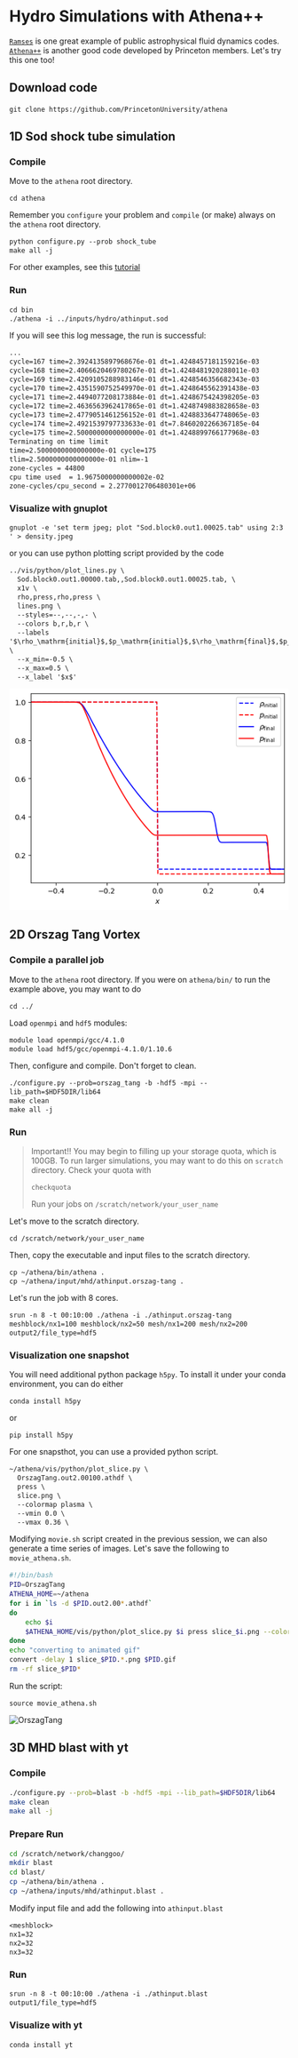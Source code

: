 # Hydro Simulations with Athena++

[`Ramses`](https://bitbucket.org/rteyssie/ramses) is one great example of public astrophysical fluid dynamics codes. 
[`Athena++`](https://github.com/PrincetonUniversity/athena) is another good code developed by Princeton members. Let's try this one too!

## Download code

```
git clone https://github.com/PrincetonUniversity/athena
```

## 1D Sod shock tube simulation

### Compile

Move to the `athena` root directory.

```
cd athena
```

Remember you `configure` your problem and `compile` (or make) always on the `athena` root directory.

```
python configure.py --prob shock_tube
make all -j
```

For other examples, see this [tutorial](https://github.com/PrincetonUniversity/athena/wiki/Tutorial)

### Run

```
cd bin
./athena -i ../inputs/hydro/athinput.sod
```

If you will see this log message, the run is successful:
```
...
cycle=167 time=2.3924135897968676e-01 dt=1.4248457181159216e-03
cycle=168 time=2.4066620469780267e-01 dt=1.4248481920288011e-03
cycle=169 time=2.4209105288983146e-01 dt=1.4248546356682343e-03
cycle=170 time=2.4351590752549970e-01 dt=1.4248645562391438e-03
cycle=171 time=2.4494077208173884e-01 dt=1.4248675424398205e-03
cycle=172 time=2.4636563962417865e-01 dt=1.4248749883828658e-03
cycle=173 time=2.4779051461256152e-01 dt=1.4248833647748065e-03
cycle=174 time=2.4921539797733633e-01 dt=7.8460202266367185e-04
cycle=175 time=2.5000000000000000e-01 dt=1.4248899766177968e-03
Terminating on time limit
time=2.5000000000000000e-01 cycle=175
tlim=2.5000000000000000e-01 nlim=-1
zone-cycles = 44800
cpu time used  = 1.9675000000000002e-02
zone-cycles/cpu_second = 2.2770012706480301e+06
```

### Visualize with gnuplot

```
gnuplot -e 'set term jpeg; plot "Sod.block0.out1.00025.tab" using 2:3 ' > density.jpeg
```

or you can use python plotting script provided by the code

```
../vis/python/plot_lines.py \
  Sod.block0.out1.00000.tab,,Sod.block0.out1.00025.tab, \
  x1v \
  rho,press,rho,press \
  lines.png \
  --styles=--,--,-,- \
  --colors b,r,b,r \
  --labels '$\rho_\mathrm{initial}$,$p_\mathrm{initial}$,$\rho_\mathrm{final}$,$p_\mathrm{final}$' \
  --x_min=-0.5 \
  --x_max=0.5 \
  --x_label '$x$'
```

![Sod](lines.png)

## 2D Orszag Tang Vortex

### Compile a parallel job

Move to the `athena` root directory. If you were on `athena/bin/` to run the example above, you may want to do

```
cd ../
```

Load `openmpi` and `hdf5` modules:

```
module load openmpi/gcc/4.1.0
module load hdf5/gcc/openmpi-4.1.0/1.10.6
```

Then, configure and compile. Don't forget to clean.

```
./configure.py --prob=orszag_tang -b -hdf5 -mpi --lib_path=$HDF5DIR/lib64
make clean
make all -j
```

### Run

> Important!!
> You may begin to filling up your storage quota, which is 100GB. To run larger simulations, you may want to do this on `scratch` directory.
> Check your quota with
> ```
> checkquota
> ```
> Run your jobs on `/scratch/network/your_user_name`

Let's move to the scratch directory. 

```
cd /scratch/network/your_user_name
```

Then, copy the executable and input files to the scratch directory.

```
cp ~/athena/bin/athena .
cp ~/athena/input/mhd/athinput.orszag-tang .
```

Let's run the job with 8 cores.

```
srun -n 8 -t 00:10:00 ./athena -i ./athinput.orszag-tang meshblock/nx1=100 meshblock/nx2=50 mesh/nx1=200 mesh/nx2=200 output2/file_type=hdf5 
```

### Visualization one snapshot

You will need additional python package `h5py`. To install it under your conda environment, you can do either

```
conda install h5py
```

or

```
pip install h5py
```

For one snapsthot, you can use a provided python script. 

```
~/athena/vis/python/plot_slice.py \
  OrszagTang.out2.00100.athdf \
  press \
  slice.png \
  --colormap plasma \
  --vmin 0.0 \
  --vmax 0.36 \
```

Modifying `movie.sh` script created in the previous session, we can also generate a time series of images. Let's save the following to `movie_athena.sh`.

```sh
#!/bin/bash
PID=OrszagTang
ATHENA_HOME=~/athena
for i in `ls -d $PID.out2.00*.athdf`
do
    echo $i
    $ATHENA_HOME/vis/python/plot_slice.py $i press slice_$i.png --colormap plasma --vmin 0.0 --vmax 0.36 
done
echo "converting to animated gif"
convert -delay 1 slice_$PID.*.png $PID.gif
rm -rf slice_$PID*
```

Run the script:

```
source movie_athena.sh
```

![OrszagTang](OrszagTang.gif)

## 3D MHD blast with yt

### Compile
```sh
./configure.py --prob=blast -b -hdf5 -mpi --lib_path=$HDF5DIR/lib64
make clean
make all -j
```

### Prepare Run

```sh
cd /scratch/network/changgoo/
mkdir blast
cd blast/
cp ~/athena/bin/athena .
cp ~/athena/inputs/mhd/athinput.blast .
```

Modify input file and add the following into `athinput.blast`
```
<meshblock>
nx1=32
nx2=32
nx3=32
```

### Run

```
srun -n 8 -t 00:10:00 ./athena -i ./athinput.blast output1/file_type=hdf5
```

### Visualize with yt

```
conda install yt
```

